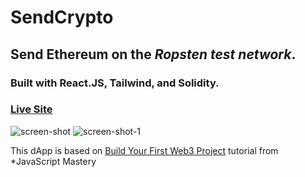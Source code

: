# SendCrypto
## Send Ethereum on the *Ropsten test network*. ##
### Built with React.JS, Tailwind, and Solidity. ####
   
### [Live Site](https://greysonnn.dev)   
   
<img src="https://user-images.githubusercontent.com/25331809/151646683-4e01165f-b5dd-4595-810e-5ee6bc770319.PNG" alt="screen-shot" title="screen-shot"/>
<img src="https://user-images.githubusercontent.com/25331809/151646686-d589f3b9-ca04-4466-a258-a61c9552759d.PNG" alt="screen-shot-1" title="screen-shot-1"/>

This dApp is based on [Build Your First Web3 Project](https://www.youtube.com/watch?v=Wn_Kb3MR_cU&t=10192s) tutorial from *JavaScript Mastery
